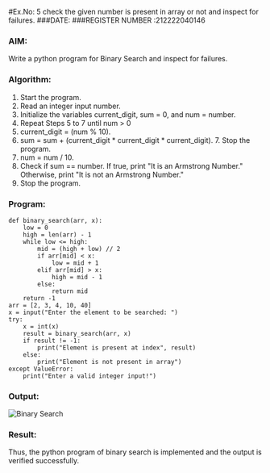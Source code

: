 #Ex.No: 5 check the given number is present in array or not and inspect for failures.
###DATE:
###REGISTER NUMBER :212222040146
### AIM: 
Write a python program for Binary Search and inspect for failures.

### Algorithm:

1.  Start the program.
2.	Read an integer input number.
3.	Initialize the variables current_digit, sum = 0, and num = number.
4.	Repeat Steps 5 to 7 until num > 0
5.	current_digit = (num % 10).
6.	sum = sum + (current_digit * current_digit * current_digit). 7. Stop the program.
7.	num = num / 10.
8.	Check if sum == number. If true, print "It is an Armstrong Number." Otherwise, print "It is not an Armstrong Number."
9.	Stop the program.

### Program:
```
def binary_search(arr, x): 
    low = 0 
    high = len(arr) - 1
    while low <= high: 
        mid = (high + low) // 2 
        if arr[mid] < x: 
            low = mid + 1
        elif arr[mid] > x: 
            high = mid - 1
        else: 
            return mid
    return -1  
arr = [2, 3, 4, 10, 40]
x = input("Enter the element to be searched: ")
try: 
    x = int(x)  
    result = binary_search(arr, x)
    if result != -1: 
        print("Element is present at index", result)
    else: 
        print("Element is not present in array")
except ValueError: 
    print("Enter a valid integer input!")

```

### Output:

![Binary Search](https://github.com/user-attachments/assets/dd954bb4-9ec6-409c-9c45-a6197692d0e3)

### Result:
Thus, the python program of binary search is implemented and the output is verified successfully.
